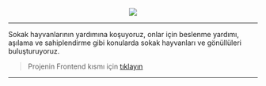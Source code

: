 <p align="center">
  <img src="https://github.com/iremcelikbilek/Petner-Backend/blob/main/Github/Logo.png" />
</p>

------------

Sokak hayvanlarının yardımına koşuyoruz, onlar için beslenme yardımı, aşılama ve sahiplendirme gibi konularda sokak hayvanları ve gönüllüleri buluşturuyoruz.

> Projenin Frontend kısmı için [tıklayın](https://github.com/AyberkCakar/Petner-Angular "tıklayın")


------------


